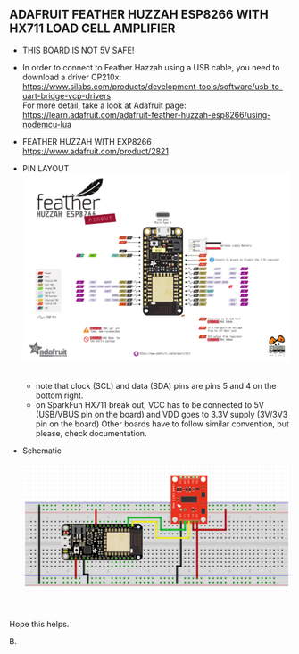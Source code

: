 ## ADAFRUIT FEATHER HUZZAH ESP8266 WITH HX711 LOAD CELL AMPLIFIER

* THIS BOARD IS NOT 5V SAFE!

* In order to connect to Feather Hazzah using a USB cable, you need to download a driver CP210x: <br>
https://www.silabs.com/products/development-tools/software/usb-to-uart-bridge-vcp-drivers<br>
For more detail, take a look at Adafruit page: <br>
https://learn.adafruit.com/adafruit-feather-huzzah-esp8266/using-nodemcu-lua

* FEATHER HUZZAH WITH EXP8266 <br>https://www.adafruit.com/product/2821

* PIN LAYOUT ![Pinout](/docs/readme-assets/Huzzah_ESP8266_Pinout_v1.2-1.png) <br> <br>
  * note that clock (SCL) and data (SDA) pins are pins 5 and 4 on the bottom right.
  * on SparkFun HX711 break out, VCC has to be connected to 5V (USB/VBUS pin on the board) and VDD goes to 3.3V supply (3V/3V3 pin on the board)  Other boards have to follow similar convention, but please, check documentation.

* Schematic<br><br>
![schematic](/docs/readme-assets/hazzah_to_hx711.png)

<br>
<br>
Hope this helps.

B.